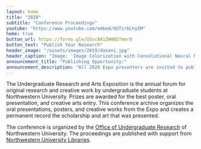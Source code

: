 ```yaml
---
layout: home
title: "2020"
subtitle: "Conference Proceedings"
youtube: "https://www.youtube.com/embed/QUTirbLhyIM"
home: true
button_url: https://forms.gle/USvcBA1ZWWDDfmmr8
button_text: "Publish Your Research"
header_image: "/assets/images/2019/dasani.jpg"
header_caption: "Image: 'Image Colorization with Convolutional Neural Networks' by Div Dasani, Statistics"
announcement_title: "Publishing Opportunity:"
announcement_description: "All 2020 Expo presenters are invited to publish in the Expo's annual conference proceedings **and** the _[Northwestern Undergraduate Research Journal Online](https://thenurj.com/nurj-online/)_. Complete the [submission form](https://forms.gle/USvcBA1ZWWDDfmmr8) to share your research with the world. Research submitted by **Friday, June 5th**, will receive priority consideration for the _Northwestern Undergraduate Research Journal Online_."
---
```

The Undergraduate Research and Arts Exposition is the annual forum for original research and creative work by undergraduate students at Northwestern University. Prizes are awarded for the best poster, oral presentation, and creative arts entry. This conference archive organizes the oral presentations, posters, and creative works from the Expo and creates a permanent record the scholarship and art that was presented.

The conference is organized by the [Office of Undergraduate Research](http://undergradresearch.northwestern.edu) of Northwestern University. The proceedings are published with support from [Northwestern University Libraries](mailto:digitalscholarship@northwestern.edu).

